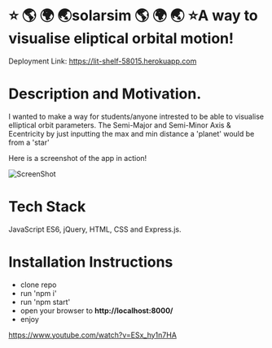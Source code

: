 # ⭐ 🌎 🌍 🌏solarsim 🌎 🌍 🌏 ⭐A way to visualise eliptical orbital motion!

Deployment Link: https://lit-shelf-58015.herokuapp.com

# Description and Motivation.

I wanted to make a way for students/anyone intrested to be able to visualise elliptical orbit parameters.
The Semi-Major and Semi-Minor Axis & Ecentricity by just inputting the max and min distance a 'planet' would be from a 'star'

Here is a screenshot of the app in action!

![ScreenShot](https://github.com/jlonsdale/least_knight_moves/blob/master/screenshot.png)

# Tech Stack

JavaScript ES6, jQuery, HTML, CSS and Express.js.

# Installation Instructions

  - clone repo
  - run 'npm i'
  - run 'npm start'
  - open your browser to **http://localhost:8000/**
  - enjoy

https://www.youtube.com/watch?v=ESx_hy1n7HA
